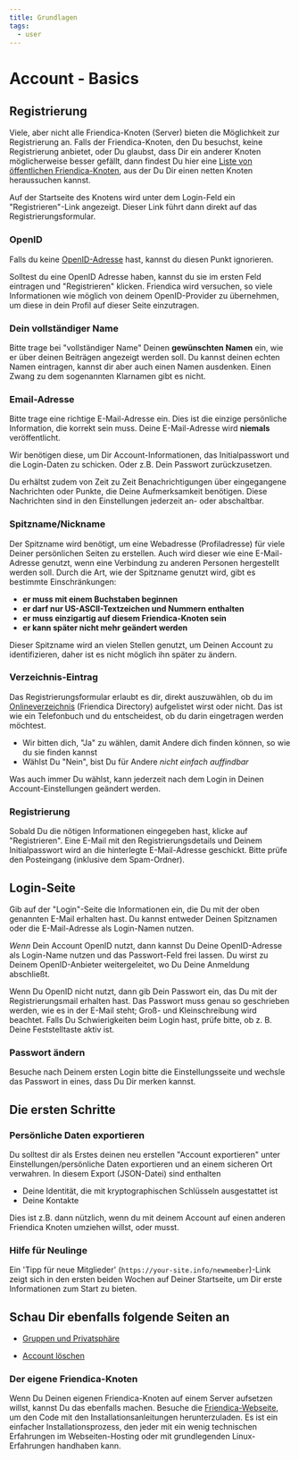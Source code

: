 ```yaml
---
title: Grundlagen
tags:
  - user
---
```

# Account - Basics

## Registrierung

Viele, aber nicht alle Friendica-Knoten (Server) bieten die Möglichkeit zur Registrierung an.
Falls der Friendica-Knoten, den Du besuchst, keine Registrierung anbietet, oder Du glaubst, dass Dir ein anderer Knoten möglicherweise besser gefällt, dann findest Du hier eine [Liste von öffentlichen Friendica-Knoten](https://dir.friendica.social/servers), aus der Du Dir einen netten Knoten heraussuchen kannst.

Auf der Startseite des Knotens wird unter dem Login-Feld ein "Registrieren"-Link angezeigt. 
Dieser Link führt dann direkt auf das Registrierungsformular. 

### OpenID

Falls du keine [OpenID-Adresse](https://de.wikipedia.org/wiki/OpenID">OpenID-Adresse) hast, kannst du diesen Punkt ignorieren.

Solltest du eine OpenID Adresse haben, kannst du sie im ersten Feld eintragen und "Registrieren" klicken. 
Friendica wird versuchen, so viele Informationen wie möglich von deinem OpenID-Provider zu übernehmen, um diese in dein Profil auf dieser Seite einzutragen.


### Dein vollständiger Name

Bitte trage bei "vollständiger Name" Deinen **gewünschten Namen** ein, wie er über deinen Beiträgen angezeigt werden soll.
Du kannst deinen echten Namen eintragen, kannst dir aber auch einen Namen ausdenken. Einen Zwang zu dem sogenannten Klarnamen gibt es nicht.



### Email-Adresse

Bitte trage eine richtige E-Mail-Adresse ein.
Dies ist die einzige persönliche Information, die korrekt sein muss.
Deine E-Mail-Adresse wird **niemals** veröffentlicht.

Wir benötigen diese, um Dir Account-Informationen, das Initialpasswort und die Login-Daten zu schicken. Oder z.B. Dein Passwort zurückzusetzen. 

Du erhältst zudem von Zeit zu Zeit Benachrichtigungen über eingegangene Nachrichten oder Punkte, die Deine Aufmerksamkeit benötigen.
Diese Nachrichten sind in den Einstellungen jederzeit an- oder abschaltbar.

### Spitzname/Nickname

Der Spitzname wird benötigt, um eine Webadresse (Profiladresse) für viele Deiner persönlichen Seiten zu erstellen. 
Auch wird dieser wie eine E-Mail-Adresse genutzt, wenn eine Verbindung zu anderen Personen hergestellt werden soll. 
Durch die Art, wie der Spitzname genutzt wird, gibt es bestimmte Einschränkungen: 

* **er muss mit einem Buchstaben beginnen**
* **er darf nur US-ASCII-Textzeichen und Nummern enthalten**
* **er muss einzigartig auf diesem Friendica-Knoten sein**
* **er kann später nicht mehr geändert werden**

Dieser Spitzname wird an vielen Stellen genutzt, um Deinen Account zu identifizieren, daher ist es nicht möglich ihn später zu ändern. 


### Verzeichnis-Eintrag

Das Registrierungsformular erlaubt es dir, direkt auszuwählen, ob du im [Onlineverzeichnis](https://dir.friendica.social/) (Friendica Directory) aufgelistet wirst oder nicht. 
Das ist wie ein Telefonbuch und du entscheidest, ob du darin eingetragen werden möchtest. 

* Wir bitten dich, "Ja" zu wählen, damit Andere dich finden können, so wie du sie finden kannst
* Wählst Du "Nein", bist Du für Andere *nicht einfach auffindbar* 

Was auch immer Du wählst, kann jederzeit nach dem Login in Deinen Account-Einstellungen geändert werden.


### Registrierung

Sobald Du die nötigen Informationen eingegeben hast, klicke auf "Registrieren". 
Eine E-Mail mit den Registrierungsdetails und Deinem Initialpasswort wird an die hinterlegte E-Mail-Adresse geschickt. 
Bitte prüfe den Posteingang (inklusive dem Spam-Ordner).


## Login-Seite

Gib auf der "Login"-Seite die Informationen ein, die Du mit der oben genannten E-Mail erhalten hast. 
Du kannst entweder Deinen Spitznamen oder die E-Mail-Adresse als Login-Namen nutzen.

*Wenn* Dein Account OpenID nutzt, dann kannst Du Deine OpenID-Adresse als Login-Name nutzen und das Passwort-Feld frei lassen. 
Du wirst zu Deinem OpenID-Anbieter weitergeleitet, wo Du Deine Anmeldung abschließt. 

Wenn Du OpenID nicht nutzt, dann gib Dein Passwort ein, das Du mit der Registrierungsmail erhalten hast. 
Das Passwort muss genau so geschrieben werden, wie es in der E-Mail steht; Groß- und Kleinschreibung wird beachtet. 
Falls Du Schwierigkeiten beim Login hast, prüfe bitte, ob z. B. Deine Feststelltaste aktiv ist.


### Passwort ändern

Besuche nach Deinem ersten Login bitte die Einstellungsseite und wechsle das Passwort in eines, dass Du Dir merken kannst.


## Die ersten Schritte 

### Persönliche Daten exportieren

Du solltest dir als Erstes deinen neu erstellen "Account exportieren" unter Einstellungen/persönliche Daten exportieren und an einem sicheren Ort verwahren.
In diesem Export (JSON-Datei) sind enthalten

* Deine Identität, die mit kryptographischen Schlüsseln ausgestattet ist
* Deine Kontakte 

Dies ist z.B. dann nützlich, wenn du mit deinem Account auf einen anderen Friendica Knoten umziehen willst, oder musst. 

### Hilfe für Neulinge

Ein 'Tipp für neue Mitglieder' (`https://your-site.info/newmember`)-Link zeigt sich in den ersten beiden Wochen auf Deiner Startseite, um Dir erste Informationen zum Start zu bieten.


## Schau Dir ebenfalls folgende Seiten an

* [Gruppen und Privatsphäre](./groups-and-privacy.md)

* [Account löschen](./remove-account.md)

### Der eigene Friendica-Knoten
Wenn Du Deinen eigenen Friendica-Knoten auf einem Server aufsetzen willst, kannst Du das ebenfalls machen.
Besuche die [Friendica-Webseite](https://friendi.ca), um den Code mit den Installationsanleitungen herunterzuladen.
Es ist ein einfacher Installationsprozess, den jeder mit ein wenig technischen Erfahrungen im Webseiten-Hosting oder mit grundlegenden Linux-Erfahrungen handhaben kann.
